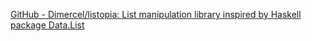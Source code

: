 
[GitHub - Dimercel/listopia: List manipulation library inspired by Haskell package Data.List](https://github.com/Dimercel/listopia)

